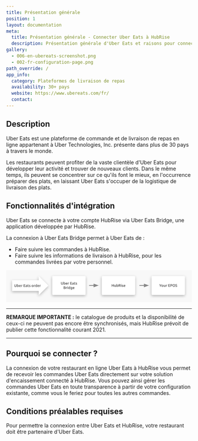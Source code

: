 ```yaml
---
title: Présentation générale
position: 1
layout: documentation
meta:
  title: Présentation générale - Connecter Uber Eats à HubRise
  description: Présentation générale d'Uber Eats et raisons pour connecter votre restaurant Uber Eats à HubRise, comme l'envoie des commandes aux outils que vous utilisez.
gallery:
  - 006-en-ubereats-screenshot.png
  - 002-fr-configuration-page.png
path_override: /
app_info:
  category: Plateformes de livraison de repas
  availability: 30+ pays
  website: https://www.ubereats.com/fr/
  contact: 
---
```


## Description

Uber Eats est une plateforme de commande et de livraison de repas en ligne appartenant à Uber Technologies, Inc. présente dans plus de 30 pays à travers le monde.

Les restaurants peuvent profiter de la vaste clientèle d'Uber Eats pour développer leur activité et trouver de nouveaux clients. Dans le même temps, ils peuvent se concentrer sur ce qu'ils font le mieux, en l'occurrence préparer des plats, en laissant Uber Eats s'occuper de la logistique de livraison des plats.

## Fonctionnalités d'intégration

Uber Eats se connecte à votre compte HubRise via Uber Eats Bridge, une application développée par HubRise.

La connexion à Uber Eats Bridge permet à Uber Eats de :

- Faire suivre les commandes à HubRise.
- Faire suivre les informations de livraison à HubRise, pour les commandes livrées par votre personnel.

![Schéma du flux de connexion entre Uber Eats, Uber Eats Bridge et HubRise](../images/000-en-2x-connection-diagram.png)

---

**REMARQUE IMPORTANTE :** le catalogue de produits et la disponibilité de ceux-ci ne peuvent pas encore être synchronisés, mais HubRise prévoit de publier cette fonctionnalité courant 2021.

---

## Pourquoi se connecter ?

La connexion de votre restaurant en ligne Uber Eats à HubRise vous permet de recevoir les commandes Uber Eats directement sur votre solution d'encaissement connecté à HubRise. Vous pouvez ainsi gérer les commandes Uber Eats en toute transparence à partir de votre configuration existante, comme vous le feriez pour toutes les autres commandes.

## Conditions préalables requises

Pour permettre la connexion entre Uber Eats et HubRise, votre restaurant doit être partenaire d'Uber Eats.
